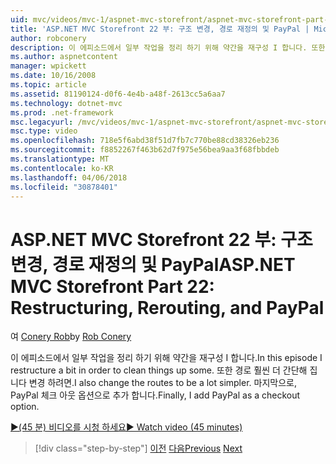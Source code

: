 ```yaml
---
uid: mvc/videos/mvc-1/aspnet-mvc-storefront/aspnet-mvc-storefront-part-22-restructuring-rerouting-and-paypal
title: 'ASP.NET MVC Storefront 22 부: 구조 변경, 경로 재정의 및 PayPal | Microsoft Docs'
author: robconery
description: 이 에피소드에서 일부 작업을 정리 하기 위해 약간을 재구성 I 합니다. 또한 경로 훨씬 더 간단해 집니다 변경 하려면. 마지막으로 체크 아웃 optio로 PayPal 추가 중...
ms.author: aspnetcontent
manager: wpickett
ms.date: 10/16/2008
ms.topic: article
ms.assetid: 81190124-d0f6-4e4b-a48f-2613cc5a6aa7
ms.technology: dotnet-mvc
ms.prod: .net-framework
msc.legacyurl: /mvc/videos/mvc-1/aspnet-mvc-storefront/aspnet-mvc-storefront-part-22-restructuring-rerouting-and-paypal
msc.type: video
ms.openlocfilehash: 718e5f6abd38f51d7fb7c770be88cd38326eb236
ms.sourcegitcommit: f8852267f463b62d7f975e56bea9aa3f68fbbdeb
ms.translationtype: MT
ms.contentlocale: ko-KR
ms.lasthandoff: 04/06/2018
ms.locfileid: "30878401"
---
```

<a name="aspnet-mvc-storefront-part-22-restructuring-rerouting-and-paypal"></a><span data-ttu-id="62b97-105">ASP.NET MVC Storefront 22 부: 구조 변경, 경로 재정의 및 PayPal</span><span class="sxs-lookup"><span data-stu-id="62b97-105">ASP.NET MVC Storefront Part 22: Restructuring, Rerouting, and PayPal</span></span>
====================
<span data-ttu-id="62b97-106">여 [Conery Rob](https://github.com/robconery)</span><span class="sxs-lookup"><span data-stu-id="62b97-106">by [Rob Conery](https://github.com/robconery)</span></span>

<span data-ttu-id="62b97-107">이 에피소드에서 일부 작업을 정리 하기 위해 약간을 재구성 I 합니다.</span><span class="sxs-lookup"><span data-stu-id="62b97-107">In this episode I restructure a bit in order to clean things up some.</span></span> <span data-ttu-id="62b97-108">또한 경로 훨씬 더 간단해 집니다 변경 하려면.</span><span class="sxs-lookup"><span data-stu-id="62b97-108">I also change the routes to be a lot simpler.</span></span> <span data-ttu-id="62b97-109">마지막으로, PayPal 체크 아웃 옵션으로 추가 합니다.</span><span class="sxs-lookup"><span data-stu-id="62b97-109">Finally, I add PayPal as a checkout option.</span></span>

[<span data-ttu-id="62b97-110">&#9654;(45 분) 비디오를 시청 하세요</span><span class="sxs-lookup"><span data-stu-id="62b97-110">&#9654; Watch video (45 minutes)</span></span>](https://channel9.msdn.com/Blogs/ASP-NET-Site-Videos/aspnet-mvc-storefront-part-22-restructuring-rerouting-and-paypal)

> [!div class="step-by-step"]
> <span data-ttu-id="62b97-111">[이전](aspnet-mvc-storefront-part-21-order-manager-and-personalization.md)
> [다음](aspnet-mvc-storefront-part-23-getting-started-with-domain-driven-design.md)</span><span class="sxs-lookup"><span data-stu-id="62b97-111">[Previous](aspnet-mvc-storefront-part-21-order-manager-and-personalization.md)
[Next](aspnet-mvc-storefront-part-23-getting-started-with-domain-driven-design.md)</span></span>
